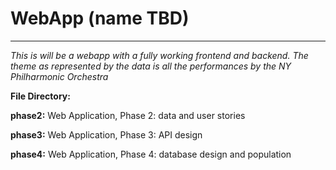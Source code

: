 # WebApp (name TBD)
------

*This is will be a webapp with a fully working frontend and backend. The theme as represented by the data is all the performances by the NY Philharmonic Orchestra*

**File Directory:**     

**phase2:** Web Application, Phase 2: data and user stories    

**phase3:** Web Application, Phase 3: API design     

**phase4:** Web Application, Phase 4: database design and population   
